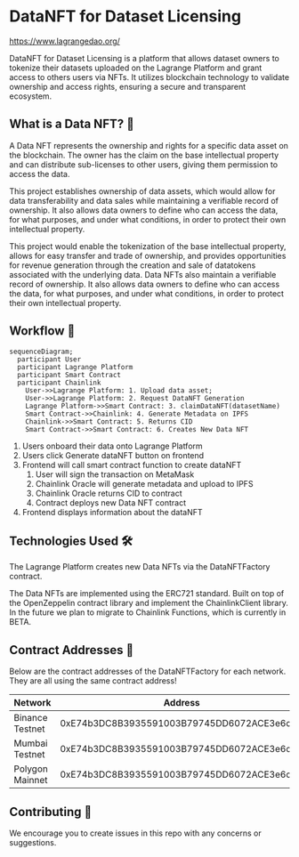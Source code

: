# DataNFT for Dataset Licensing

https://www.lagrangedao.org/

DataNFT for Dataset Licensing is a platform that allows dataset owners to tokenize their datasets uploaded on the Lagrange Platform and grant access to others users via NFTs. It utilizes blockchain technology to validate ownership and access rights, ensuring a secure and transparent ecosystem.

## What is a Data NFT? 🤔

A Data NFT represents the ownership and rights for a specific data asset on the blockchain. The owner has the claim on the base intellectual property and can distribute sub-licenses to other users, giving them permission to access the data.

This project establishes ownership of data assets, which would allow for data transferability and data sales while maintaining a verifiable record of ownership. It also allows data owners to define who can access the data, for what purposes, and under what conditions, in order to protect their own intellectual property.

This project would enable the tokenization of the base intellectual property, allows for easy transfer and trade of ownership, and provides opportunities for revenue generation through the creation and sale of datatokens associated with the underlying data. Data NFTs also maintain a verifiable record of ownership. It also allows data owners to define who can access the data, for what purposes, and under what conditions, in order to protect their own intellectual property.

## Workflow 🧩

```mermaid
sequenceDiagram;
  participant User
  participant Lagrange Platform
  participant Smart Contract
  participant Chainlink
    User->>Lagrange Platform: 1. Upload data asset;
    User->>Lagrange Platform: 2. Request DataNFT Generation
    Lagrange Platform->>Smart Contract: 3. claimDataNFT(datasetName)
    Smart Contract->>Chainlink: 4. Generate Metadata on IPFS
    Chainlink->>Smart Contract: 5. Returns CID
    Smart Contract->>Smart Contract: 6. Creates New Data NFT
```

1. Users onboard their data onto Lagrange Platform
2. Users click Generate dataNFT button on frontend
3. Frontend will call smart contract function to create dataNFT
   1. User will sign the transaction on MetaMask
   2. Chainlink Oracle will generate metadata and upload to IPFS
   3. Chainlink Oracle returns CID to contract
   4. Contract deploys new Data NFT contract
4. Frontend displays information about the dataNFT

## Technologies Used 🛠

The Lagrange Platform creates new Data NFTs via the DataNFTFactory contract.

The Data NFTs are implemented using the ERC721 standard. Built on top of the OpenZeppelin contract library and implement the ChainlinkClient library. In the future we plan to migrate to Chainlink Functions, which is currently in BETA.

## Contract Addresses 📜

Below are the contract addresses of the DataNFTFactory for each network. They are all using the same contract address!

| Network         | Address                                    |
| --------------- | ------------------------------------------ |
| Binance Testnet | 0xE74b3DC8B3935591003B79745DD6072ACE3e6dA7 |
| Mumbai Testnet  | 0xE74b3DC8B3935591003B79745DD6072ACE3e6dA7 |
| Polygon Mainnet | 0xE74b3DC8B3935591003B79745DD6072ACE3e6dA7 |

## Contributing 🤝

We encourage you to create issues in this repo with any concerns or suggestions.
